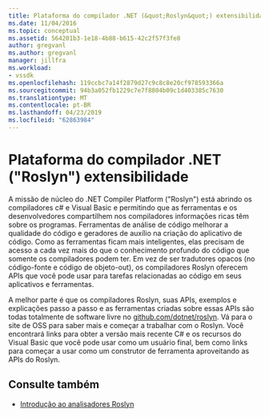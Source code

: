 ```yaml
---
title: Plataforma do compilador .NET (&quot;Roslyn&quot;) extensibilidade | Microsoft Docs
ms.date: 11/04/2016
ms.topic: conceptual
ms.assetid: 564201b3-1e18-4b88-b615-42c2f57f3fe8
author: gregvanl
ms.author: gregvanl
manager: jillfra
ms.workload:
- vssdk
ms.openlocfilehash: 119ccbc7a14f2879d27c9c8c8e20cf978593366a
ms.sourcegitcommit: 94b3a052fb1229c7e7f8804b09c1d403385c7630
ms.translationtype: MT
ms.contentlocale: pt-BR
ms.lasthandoff: 04/23/2019
ms.locfileid: "62863984"
---
```

# <a name="net-compiler-platform-quotroslynquot-extensibility"></a>Plataforma do compilador .NET (&quot;Roslyn&quot;) extensibilidade
A missão de núcleo do .NET Compiler Platform ("Roslyn") está abrindo os compiladores c# e Visual Basic e permitindo que as ferramentas e os desenvolvedores compartilhem nos compiladores informações ricas têm sobre os programas. Ferramentas de análise de código melhorar a qualidade do código e geradores de auxílio na criação do aplicativo de código. Como as ferramentas ficam mais inteligentes, elas precisam de acesso a cada vez mais do que o conhecimento profundo do código que somente os compiladores podem ter. Em vez de ser tradutores opacos (no código-fonte e código de objeto-out), os compiladores Roslyn oferecem APIs que você pode usar para tarefas relacionadas ao código em seus aplicativos e ferramentas.

 A melhor parte é que os compiladores Roslyn, suas APIs, exemplos e explicações passo a passo e as ferramentas criadas sobre essas APIs são todas totalmente de software livre no [github.com/dotnet/roslyn](https://github.com/dotnet/Roslyn). Vá para o site de OSS para saber mais e começar a trabalhar com o Roslyn. Você encontrará links para obter a versão mais recente C# e os recursos do Visual Basic que você pode usar como um usuário final, bem como links para começar a usar como um construtor de ferramenta aproveitando as APIs do Roslyn.

## <a name="see-also"></a>Consulte também
- [Introdução ao analisadores Roslyn](../extensibility/getting-started-with-roslyn-analyzers.md)